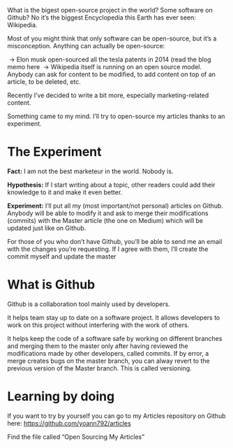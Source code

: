 What is the bigest open-source project in the world? Some software on Github? No it’s the biggest Encyclopedia this Earth has ever seen: Wikipedia.

Most of you might think that only software can be open-source, but it’s a misconception. Anything can actually be open-source:

 → Elon musk open-sourced all the tesla patents in 2014 (read the blog memo here
 → Wikipedia itself is running on an open source model. Anybody can ask for content to be modified, to add content on top of      an article, to be deleted, etc.
 
Recently I’ve decided to write a bit more, especially marketing-related content. 

Something came to my mind. I’ll try to open-source my articles thanks to an experiment.

# The Experiment

**Fact:** I am not the best marketeur in the world. Nobody is. 

**Hypothesis:** If I start writing about a topic, other readers could add their knowledge to it and make it even better.

**Experiment:** I’ll put all my (most important/not personal) articles on Github. Anybody will be able to modify it and ask to merge their modifications (commits) with the Master article (the one on Medium) which will be updated just like on Github.

For those of you who don’t have Github, you’ll be able to send me an email with the changes you’re requesting. If I agree with them, I’ll create the commit myself and update the master

# What is Github

Github is a collaboration tool mainly used by developers.

It helps team stay up to date on a software project. It allows developers to work on this project without interfering with the work of others.

It helps keep the code of a software safe by working on different branches and merging them to the master only after having reviewed the modifications made by other developers, called commits. If by error, a merge creates bugs on the master branch, you can alway revert to the previous version of the Master branch. This is called versioning.

# Learning by doing

If you want to try by yourself you can go to my Articles repository on Github here: https://github.com/yoann792/articles

Find the file called “Open Sourcing My Articles”
